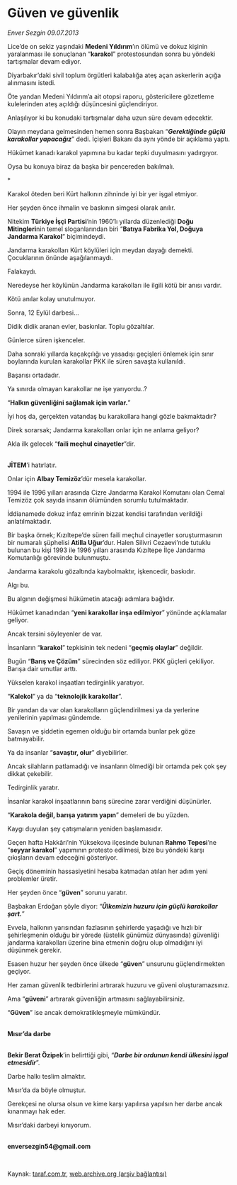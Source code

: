 # Güven ve güvenlik

*Enver Sezgin 09.07.2013*

<div class="yazi"><p>Lice’de on sekiz yaşındaki <b>Medeni Yıldırım</b>’ın ölümü ve dokuz kişinin yaralanması ile sonuçlanan “<b>karakol</b>” protestosundan sonra bu yöndeki tartışmalar devam ediyor.</p>
<p>Diyarbakır’daki sivil toplum örgütleri kalabalığa ateş açan askerlerin açığa alınmasını istedi. </p>
<p>Öte yandan Medeni Yıldırım’a ait otopsi raporu, göstericilere gözetleme kulelerinden ateş açıldığı düşüncesini güçlendiriyor.</p>
<p>Anlaşılıyor ki bu konudaki tartışmalar daha uzun süre devam edecektir.</p>
<p>Olayın meydana gelmesinden hemen sonra Başbakan “<b><i>Gerektiğinde güçlü karakollar yapacağız</i></b>” dedi. İçişleri Bakanı da aynı yönde bir açıklama yaptı.</p>
<p>Hükümet kanadı karakol yapımına bu kadar tepki duyulmasını yadırgıyor.</p>
<p>Oysa bu konuya biraz da başka bir pencereden bakılmalı.</p>
<p>*</p>
<p>Karakol öteden beri Kürt halkının zihninde iyi bir yer işgal etmiyor.</p>
<p>Her şeyden önce ihmalin ve baskının simgesi olarak anılır. </p>
<p>Nitekim <b>Türkiye İşçi Partisi</b>’nin 1960’lı yıllarda düzenlediği <b>Doğu Mitingleri</b>nin temel sloganlarından biri “<b>Batıya Fabrika Yol, Doğuya Jandarma Karakol</b>” biçimindeydi.</p>
<p>Jandarma karakolları Kürt köylüleri için meydan dayağı demekti. Çocuklarının önünde aşağılanmaydı. </p>
<p>Falakaydı.</p>
<p>Neredeyse her köylünün Jandarma karakolları ile ilgili kötü bir anısı vardır.</p>
<p>Kötü anılar kolay unutulmuyor.</p>
<p>Sonra, 12 Eylül darbesi...</p>
<p>Didik didik aranan evler, baskınlar. Toplu gözaltılar.</p>
<p>Günlerce süren işkenceler.</p>
<p>Daha sonraki yıllarda kaçakçılığı ve yasadışı geçişleri önlemek için sınır boylarında kurulan karakollar PKK ile süren savaşta kullanıldı.</p>
<p>Başarısı ortadadır.</p>
<p>Ya sınırda olmayan karakollar ne işe yarıyordu..?</p>
<p>“<b>Halkın güvenliğini sağlamak için varlar.</b>”</p>
<p>İyi hoş da, gerçekten vatandaş bu karakollara hangi gözle bakmaktadır?</p>
<p>Direk sorarsak; Jandarma karakolları onlar için ne anlama geliyor?</p>
<p>Akla ilk gelecek “<b>faili meçhul cinayetler</b>”dir. </p>
<p><b><br/>JİTEM</b>’i hatırlatır.</p>
<p>Onlar için <b>Albay Temizöz</b>’dür mesela karakollar.</p>
<p>1994 ile 1996 yılları arasında Cizre Jandarma Karakol Komutanı olan Cemal Temizöz çok sayıda insanın ölümünden sorumlu tutulmaktadır.</p>
<p>İddianamede dokuz infaz emrinin bizzat kendisi tarafından verildiği anlatılmaktadır.</p>
<p>Bir başka örnek; Kızıltepe’de süren faili meçhul cinayetler soruşturmasının bir numaralı şüphelisi <b>Atilla Uğur</b>’dur. Halen Silivri Cezaevi’nde tutuklu bulunan bu kişi 1993 ile 1996 yılları arasında Kızıltepe İlçe Jandarma Komutanlığı görevinde bulunmuştu.</p>
<p>Jandarma karakolu gözaltında kaybolmaktır, işkencedir, baskıdır.</p>
<p>Algı bu.</p>
<p>Bu algının değişmesi hükümetin atacağı adımlara bağlıdır. </p>
<p>Hükümet kanadından “<b>yeni karakollar inşa edilmiyor</b>” yönünde açıklamalar geliyor.</p>
<p>Ancak tersini söyleyenler de var.</p>
<p>İnsanların “<b>karakol</b>” tepkisinin tek nedeni “<b>geçmiş olaylar</b>” değildir.</p>
<p>Bugün “<b>Barış ve Çözüm</b>” sürecinden söz ediliyor. PKK güçleri çekiliyor. Barışa dair umutlar arttı.</p>
<p>Yükselen karakol inşaatları tedirginlik yaratıyor.</p>
<p>“<b>Kalekol</b>” ya da “<b>teknolojik karakollar</b>”. </p>
<p>Bir yandan da var olan karakolların güçlendirilmesi ya da yerlerine yenilerinin yapılması gündemde. </p>
<p>Savaşın ve şiddetin egemen olduğu bir ortamda bunlar pek göze batmayabilir. </p>
<p>Ya da insanlar “<b>savaştır, olur</b>” diyebilirler.</p>
<p>Ancak silahların patlamadığı ve insanların ölmediği bir ortamda pek çok şey dikkat çekebilir.</p>
<p>Tedirginlik yaratır.</p>
<p>İnsanlar karakol inşaatlarının barış sürecine zarar verdiğini düşünürler. </p>
<p>“<b>Karakola değil, barışa yatırım yapın</b>” demeleri de bu yüzden.</p>
<p>Kaygı duyulan şey çatışmaların yeniden başlamasıdır.</p>
<p>Geçen hafta Hakkâri’nin Yüksekova ilçesinde bulunan <b>Rahmo Tepesi</b>’ne “<b>seyyar karakol</b>” yapımının protesto edilmesi, bize bu yöndeki karşı çıkışların devam edeceğini gösteriyor.</p>
<p>Geçiş döneminin hassasiyetini hesaba katmadan atılan her adım yeni problemler üretir.</p>
<p>Her şeyden önce “<b>güven</b>” sorunu yaratır.</p>
<p>Başbakan Erdoğan şöyle diyor: “<b><i>Ülkemizin huzuru için güçlü karakollar şart.</i></b>”</p>
<p>Evvela, halkının yarısından fazlasının şehirlerde yaşadığı ve hızlı bir şehirleşmenin olduğu bir yörede (üstelik günümüz dünyasında) güvenliği jandarma karakolları üzerine bina etmenin doğru olup olmadığını iyi düşünmek gerekir.</p>
<p>Esasen huzur her şeyden önce ülkede “<b>güven</b>” unsurunu güçlendirmekten geçiyor.</p>
<p>Her zaman güvenlik tedbirlerini artırarak huzuru ve güveni oluşturamazsınız.</p>
<p>Ama “<b>güveni</b>” artırarak güvenliğin artmasını sağlayabilirsiniz.</p>
<p>“<b>Güven</b>” ise ancak demokratikleşmeyle mümkündür.</p>
<p><b><br/>Mısır’da darbe</b></p>
<p><b><br/>Bekir Berat Özipek</b>’in belirttiği gibi, “<b><i>Darbe bir ordunun kendi ülkesini işgal etmesidir</i></b>”.</p>
<p>Darbe halkı teslim almaktır.</p>
<p>Mısır’da da böyle olmuştur. </p>
<p>Gerekçesi ne olursa olsun ve kime karşı yapılırsa yapılsın her darbe ancak kınanmayı hak eder.</p>
<p>Mısır’daki darbeyi kınıyorum.</p><b>
<p><br/>enversezgin54@gmail.com</p>
<p></p></b> 
</div>

Kaynak: [taraf.com.tr](http://www.taraf.com.tr:80/enver-sezgin/makale-guven-ve-guvenlik.htm), [web.archive.org (arşiv bağlantısı)](http://web.archive.org/web/20130713074318/http://www.taraf.com.tr:80/enver-sezgin/makale-guven-ve-guvenlik.htm)
